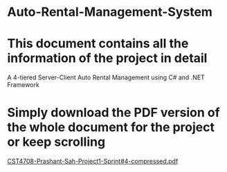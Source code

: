 # Auto-Rental-Management-System
# This document contains all the information of the project in detail
A 4-tiered Server-Client Auto Rental Management using C# and .NET Framework

# Simply download the PDF version of the whole document for the project or keep scrolling

[CST4708-Prashant-Sah-Project1-Sprint#4-compressed.pdf](https://github.com/prashantsah567/Auto-Rental-Management-System/files/13378417/CST4708-Prashant-Sah-Project1-Sprint.4-compressed.pdf)

